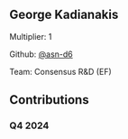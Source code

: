 
## George Kadianakis
Multiplier: 1

Github: [@asn-d6](https://github.com/asn-d6)

Team: Consensus R&D (EF)

## Contributions

### Q4 2024

